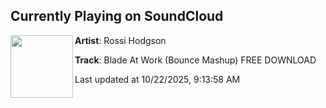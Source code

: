 ## Currently Playing on SoundCloud

[<img align="left" width="100" src="https://i1.sndcdn.com/artworks-jUuC81d19QY12xhX-VkyPtg-t500x500.jpg">](https://soundcloud.com/rossi_hodgson/blade-at-work-rossi-hodgson-mash-up)

**Artist**: Rossi Hodgson 

**Track**: Blade At Work (Bounce Mashup) FREE DOWNLOAD

Last updated at 10/22/2025, 9:13:58 AM

